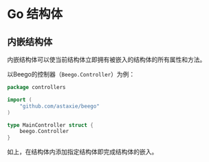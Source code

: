 # Go 结构体

## 内嵌结构体

内嵌结构体可以使当前结构体立即拥有被嵌入的结构体的所有属性和方法。

以Beego的控制器（`Beego.Controller`）为例：

```go
package controllers

import (
	"github.com/astaxie/beego"
)

type MainController struct {
    beego.Controller
}
```

如上，在结构体内添加指定结构体即完成结构体的嵌入。